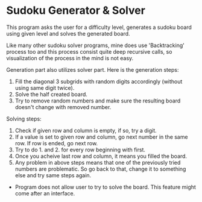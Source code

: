 # Sudoku Generator & Solver

This program asks the user for a difficulty level, generates a sudoku board using given level and solves the generated board.

Like many other sudoku solver programs, mine does use 'Backtracking' process too and this process consist quite deep recursive calls, so visualization of the process in the mind is not easy. 

Generation part also utilizes solver part. Here is the generation steps:
1. Fill the diagonal 3 subgrids with random digits accordingly (without using same digit twice).
2. Solve the half created board.
3. Try to remove random numbers and make sure the resulting board doesn't change with removed number.

Solving steps: 
1. Check if given row and column is empty, if so, try a digit. 
2. If a value is set to given row and column, go next number in the same row. If row is ended, go next row.
3. Try to do 1. and 2. for every row beginning with first.
4. Once you acheive last row and column, it means you filled the board. 
5. Any problem in above steps means that one of the previously tried numbers are problematic. So go back to that, change it to something else and try same steps again.

* Program does not allow user to try to solve the board. This feature might come after an interface.
